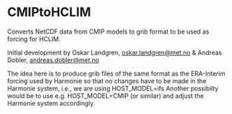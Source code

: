 # CMIPtoHCLIM
Converts NetCDF data from CMIP models to grib format to be used as forcing for HCLIM.

Initial development by Oskar Landgren, oskar.landgren@met.no & Andreas Dobler, andreas.dobler@met.no

The idea here is to produce grib files of the same format as the ERA-Interim forcing used by Harmonie
so that no changes have to be made in the Harmonie system, i.e., we are using HOST_MODEL=ifs
Another possibilty would be to use e.g. HOST_MODEL=CMIP (or similar) and adjust the Harmonie system accordingly.


